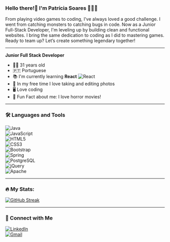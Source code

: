 ### Hello there!👋 I'm Patrícia Soares 👩🏻‍💻 

From playing video games to coding, I've always loved a good challenge. I went from catching monsters to catching bugs in code. Now as a Junior Full-Stack Developer, I'm leveling up by building clean and functional websites. I bring the same dedication to coding as I did to mastering games. Ready to team up? Let’s create something legendary together!

---

**Junior Full Stack Developer**  

- 👩🏻 31 years old
- 🇵🇹 Portuguese  
- 📚 I'm currently learning **React** ![React](https://img.shields.io/badge/React-%2361DAFB.svg?style=for-the-badge&logo=react&logoColor=black)  
- 📸 In my free time I love taking and editing photos
- 🖥️ Love coding  
- 🎥 Fun Fact about me: I love horror movies!  

---

### 🛠 Languages and Tools  
![Java](https://img.shields.io/badge/Java-%23ED8B00.svg?style=for-the-badge&logo=java&logoColor=white)  
![JavaScript](https://img.shields.io/badge/JavaScript-%23F7DF1E.svg?style=for-the-badge&logo=javascript&logoColor=black)  
![HTML5](https://img.shields.io/badge/HTML5-%23E34F26.svg?style=for-the-badge&logo=html5&logoColor=white)  
![CSS3](https://img.shields.io/badge/CSS3-%231572B6.svg?style=for-the-badge&logo=css3&logoColor=white)  
![Bootstrap](https://img.shields.io/badge/Bootstrap-%23563D7C.svg?style=for-the-badge&logo=bootstrap&logoColor=white)  
![Spring](https://img.shields.io/badge/Spring-%236DB33F.svg?style=for-the-badge&logo=spring&logoColor=white)  
![PostgreSQL](https://img.shields.io/badge/PostgreSQL-%23336791.svg?style=for-the-badge&logo=postgresql&logoColor=white)  
![jQuery](https://img.shields.io/badge/jQuery-%230769AD.svg?style=for-the-badge&logo=jquery&logoColor=white)  
![Apache](https://img.shields.io/badge/Apache-%23D22128.svg?style=for-the-badge&logo=apache&logoColor=white)  

---

### 🔥 My Stats:  
[![GitHub Streak](https://github-readme-streak-stats.herokuapp.com?user=PatriciaS16&theme=sunset-gradient&short_numbers=true)](https://git.io/streak-stats)

---

### 🤝 Connect with Me  
[![LinkedIn](https://img.shields.io/badge/LinkedIn-%230077B5.svg?style=for-the-badge&logo=linkedin&logoColor=white)](https://www.linkedin.com/in/patriciasoaresdev/)  
[![Gmail](https://img.shields.io/badge/Gmail-D14836?style=for-the-badge&logo=gmail&logoColor=white)](mailto:patriciadebabo@gmail.com)  
